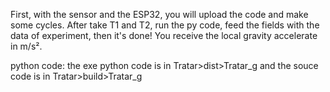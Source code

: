 First, with the sensor and the ESP32, you will upload the code and make some cycles.
After take T1 and T2, run the py code, feed the fields with the data of experiment, then
it's done! You receive the local gravity accelerate in m/s².

python code:
the exe python code is in Tratar>dist>Tratar_g
and the souce code is in Tratar>build>Tratar_g
